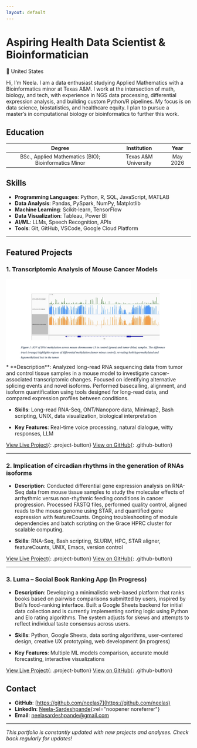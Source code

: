 ```yaml
---
layout: default
---
```


<meta name="viewport" content="width=device-width, initial-scale=1.0, maximum-scale=1.0, user-scalable=no, shrink-to-fit=no, viewport-fit=cover">
<style>
* {
    -webkit-touch-callout: none;
    -webkit-user-select: none;
    -khtml-user-select: none;
    -moz-user-select: none;
    -ms-user-select: none;
    user-select: none;
    touch-action: pan-y pinch-zoom;
}

/* Base styles for consistent sizing */
html {
    overflow-x: hidden !important;
    width: 100%;
    font-size: 16px;
    line-height: 1.6;
    -webkit-text-size-adjust: none;
    text-size-adjust: none;
    -webkit-tap-highlight-color: transparent;
}

body {
    max-width: 100%;
    margin: 0 auto;
    padding: 80px 30px 0;
    font-size: 1rem;
    overflow-x: hidden !important;
    width: 100%;
    touch-action: manipulation;
    -webkit-overflow-scrolling: touch;
}

/* Project image sizing */
.project-image {
    width: 500px;
    height: 500px;
    margin: 20px auto;
    display: block;
    object-fit: cover;
    max-width: 100%;  /* Ensure images don't cause overflow */
}

.project-image2 {
    width: 500px;
    height: 500px;
    margin: 20px auto;
    display: block;
    object-fit: cover;
    max-width: 100%;  /* Ensure images don't cause overflow */
}

/* Large screens (1024px and below) */
@media screen and (max-width: 1024px) {
    html {
        font-size: 14px;
        overflow-x: hidden;
        width: 100%;
        position: relative;
    }
    
    body {
        padding: 60px 15px 0;
        overflow-x: hidden;
        width: 100%;
        max-width: 100vw;
    }
    
    .wrapper {
        overflow-x: hidden;
        width: 100%;
        max-width: 100vw;
        padding: 0 10px;
    }
    
    .project-image, .project-image2 {
        width: 450px;
        height: 450px;
        max-width: 95%;
        margin: 15px auto;
        object-fit: cover;
    }
}

/* Medium screens (768px and below) */
@media screen and (max-width: 768px) {
    html {
        font-size: 13px;
        overflow-x: hidden !important;
        width: 100%;
        touch-action: manipulation;
        -webkit-text-size-adjust: 100%;
    }
    
    body {
        overflow-x: hidden !important;
        width: 100%;
        max-width: 100vw;
        margin: 0;
        padding: 60px 15px 0;
    }
    
    .project-image, .project-image2 {
        width: 400px;
        height: 400px;
        max-width: 90%;
    }
}

/* Small screens (480px and below) */
@media screen and (max-width: 480px) {
    html {
        font-size: 11px;
        overflow-x: hidden !important;
        width: 100%;
        -webkit-text-size-adjust: none !important;
        -moz-text-size-adjust: none !important;
        -ms-text-size-adjust: none !important;
        text-size-adjust: none !important;
        touch-action: pan-y;
        -webkit-overflow-scrolling: touch;
        max-width: 100vw;
        min-height: -webkit-fill-available;
    }
    
    body {
        overflow-x: hidden !important;
        width: 100%;
        max-width: 100vw;
        margin: 0;
        padding: 60px 15px 0;
        -webkit-overflow-scrolling: touch;
        min-height: -webkit-fill-available;
        position: fixed;
        left: 0;
        right: 0;
        top: 0;
        bottom: 0;
    }
    
    .wrapper {
        overflow-x: hidden !important;
        width: 100%;
        max-width: 100vw;
        height: 100%;
        overflow-y: auto;
        -webkit-overflow-scrolling: touch;
    }
    
    .project-image, .project-image2 {
        width: 350px;
        height: 350px;
        max-width: 85%;
    }
}

/* Content sizing */
.wrapper {
    max-width: 1400px;
    margin: 0 auto;
    padding: 0 30px;
    overflow-x: hidden;  /* Prevent wrapper overflow */
}

section {
    font-size: 1.1rem;
    line-height: 1.6;
    max-width: 100%;  /* Ensure sections don't overflow */
}

h1 {
    font-size: 3em;
    margin-bottom: 0.7em;
}

h2 {
    font-size: 2.5em;
    margin-bottom: 0.7em;
}

h3 {
    font-size: 2em;
    margin-bottom: 0.7em;
}

p, li {
    font-size: 1.1rem;
    margin-bottom: 1em;
}

/* GitHub Profile Link Style */
.view a {
    display: inline-block;
    padding: 10px 20px;
    background-color: #2ea44f;
    color: white;
    text-decoration: none;
    border-radius: 6px;
    font-weight: 600;
    transition: background-color 0.3s ease;
}

.view a:hover {
    background-color: #2c974b;
}

/* Project Button Style */
.project-button {
    display: inline-block;
    padding: 8px 16px;
    background-color: #0366d6;
    color: white;
    text-decoration: none;
    border-radius: 6px;
    font-weight: 500;
    margin-top: 10px;
    margin-right: 10px;
    transition: background-color 0.3s ease;
}

.project-button:hover {
    background-color: #0245a3;
}

/* GitHub Button Style */
.github-button {
    display: inline-block;
    padding: 8px 16px;
    background-color: #24292e;
    color: white;
    text-decoration: none;
    border-radius: 6px;
    font-weight: 500;
    margin-top: 10px;
    transition: background-color 0.3s ease;
}

.github-button:hover {
    background-color: #2f363d;
}

/* Education container styles */
.education-container {
    margin: 20px 0;
}

.education-item {
    background-color: #f8f9fa;
    border-radius: 8px;
    padding: 20px;
    margin-bottom: 15px;
    box-shadow: 0 2px 4px rgba(0,0,0,0.1);
    transition: transform 0.2s ease;
}

.education-item:hover {
    transform: translateY(-2px);
}

.education-item h3 {
    color: #0366d6;
    margin: 0 0 10px 0;
    font-size: 1.2em;
}

.education-details {
    display: flex;
    justify-content: space-between;
    align-items: center;
    color: #586069;
}

.education-details .institution {
    font-weight: 500;
    margin: 0;
}

.education-details .year {
    margin: 0;
    font-style: italic;
}

/* Desktop Styles */
@media screen and (min-width: 1250px) {
    body {
        overflow-x: hidden;
        max-width: 1400px;
    }
    
    .container {
        max-width: 1200px;
        padding: 0 2rem;
    }
    
    h1 {
        font-size: 2.5rem;
    }
    
    h2 {
        font-size: 2rem;
    }
    
    h3 {
        font-size: 1.5rem;
    }
    
    p {
        font-size: 1rem;
    }
    
    .project-image {
        max-width: 90%;
        height: auto;
    }
}

/* Medium-large screens */
@media screen and (min-width: 1024px) and (max-width: 1249px) {
  body {
    overflow-x: hidden;
    zoom: 0.9;
    -moz-transform: scale(0.9);
    -moz-transform-origin: 0 0;
  }
  
  .container {
    max-width: 1100px;
    padding: 0 2rem;
  }
  
  h1 {
    font-size: 2.3rem;
  }
  
  h2 {
    font-size: 1.8rem;
  }
  
  h3 {
    font-size: 1.4rem;
  }
  
  p {
    font-size: 1rem;
  }
  
  .project-image {
    max-width: 85%;
    height: auto;
  }
}

/* Add to the style section */
.project-separator {
    border: 0;
    height: 1px;
    background-color: #e1e4e8;
    margin: 30px 0;
    width: 100%;
}

/* Add to the style section */
table th {
    text-align: center;
}

/* Add Power BI Dashboard styles */
.powerbi-container {
    width: 100%;
    max-width: 1140px;
    margin: 20px auto;
    overflow: hidden;
    position: relative;
    padding-bottom: 56.25%; /* 16:9 Aspect Ratio */
    height: 0;
}

.powerbi-container iframe {
    position: absolute;
    top: 0;
    left: 0;
    width: 100%;
    height: 100%;
    border: 0;
}

/* Responsive adjustments for Power BI */
@media screen and (max-width: 768px) {
    .powerbi-container {
        padding-bottom: 75%; /* Slightly taller on mobile */
    }
}
</style>

# Aspiring Health Data Scientist & Bioinformatician

📍 United States

Hi, I’m Neela. I am a data enthusiast studying Applied Mathematics with a Bioinformatics minor at Texas A&M. I work at the intersection of math, biology, and tech, with experience in NGS data processing, differential expression analysis, and building custom Python/R pipelines. My focus is on data science, biostatistics, and healthcare equity. I plan to pursue a master’s in computational biology or bioinformatics to further this work.

## Education

| Degree | Institution | Year |
|:------:|:----------:|:----:|
| BSc., Applied Mathematics (BIO); Bioinformatics Minor | Texas A&M University | May 2026 |




## Skills

* **Programming Languages**: Python, R, SQL, JavaScript, MATLAB
* **Data Analysis**: Pandas, PySpark, NumPy, Matplotlib
* **Machine Learning**: Scikit-learn, TensorFlow
* **Data Visualization**: Tableau, Power BI 
* **AI/ML**: LLMs, Speech Recognition, APIs
* **Tools**: Git, GitHub, VSCode, Google Cloud Platform

---

## Featured Projects

### 1. Transcriptomic Analysis of Mouse Cancer Models
<img src="./assets/img/dataviz.png" class="project-image" alt="Data Visualization">
* **Description**: Analyzed long-read RNA sequencing data from tumor and control tissue samples in a mouse model to investigate cancer-associated transcriptomic changes. Focused on identifying alternative splicing events and novel isoforms. Performed basecalling, alignment, and isoform quantification using tools designed for long-read data, and compared expression profiles between conditions.

* **Skills**: Long-read RNA-Seq, ONT/Nanopore data, Minimap2, Bash scripting, UNIX, data visualization, biological interpretation

* **Key Features**: Real-time voice processing, natural dialogue, witty responses, LLM

[View Live Project](https://voice-to-voice-llm.vercel.app){: .project-button} [View on GitHub](https://github.com/zanjeel/Voice-to-Voice-LLM){: .github-button}

<hr class="project-separator">




### 2. Implication of circadian rhythms in the generation of RNAs isoforms
* **Description**: Conducted differential gene expression analysis on RNA-Seq data from mouse tissue samples to study the molecular effects of arrhythmic versus non-rhythmic feeding conditions in cancer progression. Processed FASTQ files, performed quality control, aligned reads to the mouse genome using STAR, and quantified gene expression with featureCounts. Ongoing troubleshooting of module dependencies and batch scripting on the Grace HPRC cluster for scalable computing.

* **Skills**: RNA-Seq, Bash scripting, SLURM, HPC, STAR aligner, featureCounts, UNIX, Emacs, version control

[View Live Project](https://zanjeel.github.io/Automobile-Predictive-Data-Analysis-RStudio/Automobile-Price-Prediction.nb.html){: .project-button} [View on GitHub](https://github.com/zanjeel/Automobile-Predictive-Data-Analysis-RStudio){: .github-button}

<hr class="project-separator">




### 3. Luma – Social Book Ranking App (In Progress)
* **Description**: Developing a minimalistic web-based platform that ranks books based on pairwise comparisons submitted by users, inspired by Beli’s food-ranking interface. Built a Google Sheets backend for initial data collection and is currently implementing sorting logic using Python and Elo rating algorithms. The system adjusts for skews and attempts to reflect individual taste consensus across users.

* **Skills**: Python, Google Sheets, data sorting algorithms, user-centered design, creative UX prototyping, web development (in progress)

* **Key Features**: Multiple ML models comparison, accurate mould forecasting, interactive visualizations

[View Live Project](https://zanjeel.github.io/Weather-Prediction-MachineLearningAlgorithms-HillingdonCouncilUK/MachineLearningModelsforWeatherPrediction.html){: .project-button} [View on GitHub](https://github.com/zanjeel/Weather-Prediction-MachineLearningAlgorithms-HillingdonCouncilUK){: .github-button}



## Contact

* **GitHub**: [https://github.com/neelas7](https://github.com/neelas)
* **LinkedIn**: [Neela-Sardeshpande](https://www.linkedin.com/in/neela-sardeshpande-785026222/){:rel="noopener noreferrer"}
* **Email**: neelasardeshpande@gmail.com

---

_This portfolio is constantly updated with new projects and analyses. Check back regularly for updates!_
